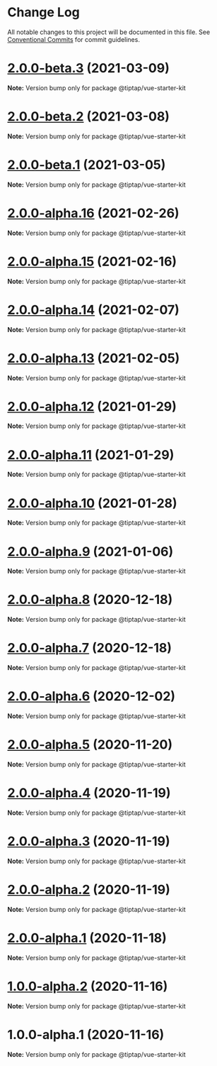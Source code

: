 # Change Log

All notable changes to this project will be documented in this file.
See [Conventional Commits](https://conventionalcommits.org) for commit guidelines.

# [2.0.0-beta.3](https://github.com/ueberdosis/tiptap-next/compare/@tiptap/vue-starter-kit@2.0.0-beta.2...@tiptap/vue-starter-kit@2.0.0-beta.3) (2021-03-09)

**Note:** Version bump only for package @tiptap/vue-starter-kit





# [2.0.0-beta.2](https://github.com/ueberdosis/tiptap-next/compare/@tiptap/vue-starter-kit@2.0.0-beta.1...@tiptap/vue-starter-kit@2.0.0-beta.2) (2021-03-08)

**Note:** Version bump only for package @tiptap/vue-starter-kit





# [2.0.0-beta.1](https://github.com/ueberdosis/tiptap-next/compare/@tiptap/vue-starter-kit@2.0.0-alpha.16...@tiptap/vue-starter-kit@2.0.0-beta.1) (2021-03-05)

**Note:** Version bump only for package @tiptap/vue-starter-kit





# [2.0.0-alpha.16](https://github.com/ueberdosis/tiptap-next/compare/@tiptap/vue-starter-kit@2.0.0-alpha.15...@tiptap/vue-starter-kit@2.0.0-alpha.16) (2021-02-26)

**Note:** Version bump only for package @tiptap/vue-starter-kit





# [2.0.0-alpha.15](https://github.com/ueberdosis/tiptap-next/compare/@tiptap/vue-starter-kit@2.0.0-alpha.14...@tiptap/vue-starter-kit@2.0.0-alpha.15) (2021-02-16)

**Note:** Version bump only for package @tiptap/vue-starter-kit





# [2.0.0-alpha.14](https://github.com/ueberdosis/tiptap-next/compare/@tiptap/vue-starter-kit@2.0.0-alpha.13...@tiptap/vue-starter-kit@2.0.0-alpha.14) (2021-02-07)

**Note:** Version bump only for package @tiptap/vue-starter-kit





# [2.0.0-alpha.13](https://github.com/ueberdosis/tiptap-next/compare/@tiptap/vue-starter-kit@2.0.0-alpha.12...@tiptap/vue-starter-kit@2.0.0-alpha.13) (2021-02-05)

**Note:** Version bump only for package @tiptap/vue-starter-kit





# [2.0.0-alpha.12](https://github.com/ueberdosis/tiptap-next/compare/@tiptap/vue-starter-kit@2.0.0-alpha.11...@tiptap/vue-starter-kit@2.0.0-alpha.12) (2021-01-29)

**Note:** Version bump only for package @tiptap/vue-starter-kit





# [2.0.0-alpha.11](https://github.com/ueberdosis/tiptap-next/compare/@tiptap/vue-starter-kit@2.0.0-alpha.10...@tiptap/vue-starter-kit@2.0.0-alpha.11) (2021-01-29)

**Note:** Version bump only for package @tiptap/vue-starter-kit





# [2.0.0-alpha.10](https://github.com/ueberdosis/tiptap-next/compare/@tiptap/vue-starter-kit@2.0.0-alpha.9...@tiptap/vue-starter-kit@2.0.0-alpha.10) (2021-01-28)

**Note:** Version bump only for package @tiptap/vue-starter-kit





# [2.0.0-alpha.9](https://github.com/ueberdosis/tiptap-next/compare/@tiptap/vue-starter-kit@2.0.0-alpha.8...@tiptap/vue-starter-kit@2.0.0-alpha.9) (2021-01-06)

**Note:** Version bump only for package @tiptap/vue-starter-kit





# [2.0.0-alpha.8](https://github.com/ueberdosis/tiptap-next/compare/@tiptap/vue-starter-kit@2.0.0-alpha.7...@tiptap/vue-starter-kit@2.0.0-alpha.8) (2020-12-18)

**Note:** Version bump only for package @tiptap/vue-starter-kit





# [2.0.0-alpha.7](https://github.com/ueberdosis/tiptap-next/compare/@tiptap/vue-starter-kit@2.0.0-alpha.6...@tiptap/vue-starter-kit@2.0.0-alpha.7) (2020-12-18)

**Note:** Version bump only for package @tiptap/vue-starter-kit





# [2.0.0-alpha.6](https://github.com/ueberdosis/tiptap-next/compare/@tiptap/vue-starter-kit@2.0.0-alpha.5...@tiptap/vue-starter-kit@2.0.0-alpha.6) (2020-12-02)

**Note:** Version bump only for package @tiptap/vue-starter-kit





# [2.0.0-alpha.5](https://github.com/ueberdosis/tiptap-next/compare/@tiptap/vue-starter-kit@2.0.0-alpha.4...@tiptap/vue-starter-kit@2.0.0-alpha.5) (2020-11-20)

**Note:** Version bump only for package @tiptap/vue-starter-kit





# [2.0.0-alpha.4](https://github.com/ueberdosis/tiptap-next/compare/@tiptap/vue-starter-kit@2.0.0-alpha.3...@tiptap/vue-starter-kit@2.0.0-alpha.4) (2020-11-19)

**Note:** Version bump only for package @tiptap/vue-starter-kit





# [2.0.0-alpha.3](https://github.com/ueberdosis/tiptap-next/compare/@tiptap/vue-starter-kit@2.0.0-alpha.2...@tiptap/vue-starter-kit@2.0.0-alpha.3) (2020-11-19)

**Note:** Version bump only for package @tiptap/vue-starter-kit





# [2.0.0-alpha.2](https://github.com/ueberdosis/tiptap-next/compare/@tiptap/vue-starter-kit@2.0.0-alpha.1...@tiptap/vue-starter-kit@2.0.0-alpha.2) (2020-11-19)

**Note:** Version bump only for package @tiptap/vue-starter-kit





# [2.0.0-alpha.1](https://github.com/ueberdosis/tiptap-next/compare/@tiptap/vue-starter-kit@1.0.0-alpha.2...@tiptap/vue-starter-kit@2.0.0-alpha.1) (2020-11-18)

**Note:** Version bump only for package @tiptap/vue-starter-kit





# [1.0.0-alpha.2](https://github.com/ueberdosis/tiptap-next/compare/@tiptap/vue-starter-kit@1.0.0-alpha.1...@tiptap/vue-starter-kit@1.0.0-alpha.2) (2020-11-16)

**Note:** Version bump only for package @tiptap/vue-starter-kit





# 1.0.0-alpha.1 (2020-11-16)

**Note:** Version bump only for package @tiptap/vue-starter-kit

